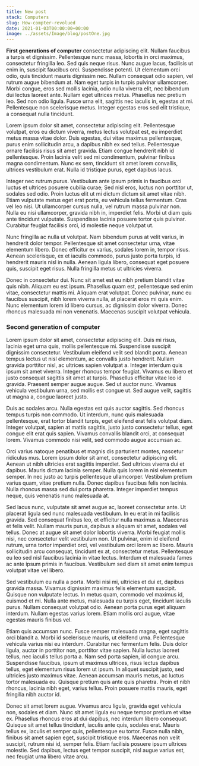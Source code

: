 ```yaml
---
title: New post
stack: Computers
slug: How-compter-revolued 
date: 2021-01-03T00:00:00+00:00 
image: ../assets/Image/blog/postOne.jpg
---
```





**First generations of computer** consectetur adipiscing elit. Nullam faucibus a turpis et dignissim. Pellentesque nunc massa, lobortis in orci maximus, consectetur fringilla leo. Sed quis neque risus. Nunc augue lacus, facilisis ut enim in, suscipit faucibus orci. Suspendisse potenti. Ut elementum orci odio, quis tincidunt mauris dignissim nec. Nullam consequat odio sapien, vel rutrum augue bibendum at. Nam eget turpis in turpis pulvinar ullamcorper. Morbi congue, eros sed mollis lacinia, odio nulla viverra elit, nec bibendum dui lectus laoreet ante. Nullam eget ultrices metus. Phasellus nec pretium leo. Sed non odio ligula. Fusce urna elit, sagittis nec iaculis in, egestas at mi. Pellentesque non scelerisque metus. Integer egestas eros sed elit tristique, a consequat nulla tincidunt.

Lorem ipsum dolor sit amet, consectetur adipiscing elit. Pellentesque volutpat, eros eu dictum viverra, metus lectus volutpat est, eu imperdiet metus massa vitae dolor. Duis egestas, dui vitae maximus pellentesque, purus enim sollicitudin arcu, a dapibus nibh ex sed tellus. Pellentesque ornare facilisis risus sit amet gravida. Etiam congue hendrerit nibh id pellentesque. Proin lacinia velit sed mi condimentum, pulvinar finibus magna condimentum. Nunc ex sem, tincidunt sit amet lorem convallis, ultrices vestibulum erat. Nulla id tristique purus, eget dapibus lacus.

Integer nec rutrum purus. Vestibulum ante ipsum primis in faucibus orci luctus et ultrices posuere cubilia curae; Sed nisl eros, luctus non porttitor ut, sodales sed odio. Proin luctus elit ut mi dictum dictum sit amet vitae nibh. Etiam vulputate metus eget erat porta, eu vehicula tellus fermentum. Cras vel leo nisi. Ut ullamcorper cursus nulla, vel rutrum massa pulvinar non. Nulla eu nisi ullamcorper, gravida nibh in, imperdiet felis. Morbi ut diam quis ante tincidunt vulputate. Suspendisse lacinia posuere tortor quis pulvinar. Curabitur feugiat facilisis orci, id molestie neque volutpat ut.

Nunc fringilla ac nulla ut volutpat. Nam bibendum purus at velit varius, in hendrerit dolor tempor. Pellentesque sit amet consectetur urna, vitae elementum libero. Donec efficitur ex varius, sodales lorem in, tempor risus. Aenean scelerisque, ex et iaculis commodo, purus justo porta turpis, id hendrerit mauris nisl in nulla. Aenean ligula libero, consequat eget posuere quis, suscipit eget risus. Nulla fringilla metus ut ultricies viverra.

Donec in consectetur dui. Nunc sit amet est eu nibh pretium blandit vitae quis nibh. Aliquam eu est ipsum. Phasellus quam est, pellentesque sed enim vitae, consectetur mattis mi. Aliquam erat volutpat. Donec pulvinar, nunc eu faucibus suscipit, nibh lorem viverra nulla, at placerat eros mi quis enim. Nunc elementum lorem id libero cursus, ac dignissim dolor viverra. Donec rhoncus malesuada mi non venenatis. Maecenas suscipit volutpat vehicula. 


### Second generation of computer

Lorem ipsum dolor sit amet, consectetur adipiscing elit. Duis mi risus, lacinia eget urna quis, mollis pellentesque mi. Suspendisse suscipit dignissim consectetur. Vestibulum eleifend velit sed blandit porta. Aenean tempus lectus ut nisl elementum, ac convallis justo hendrerit. Nullam gravida porttitor nisl, ac ultrices sapien volutpat a. Integer interdum quis ipsum sit amet viverra. Integer rhoncus tempor feugiat. Vivamus eu libero et justo consequat sagittis sit amet at turpis. Phasellus efficitur vitae leo id gravida. Praesent semper augue augue. Sed ut auctor nunc. Vivamus vehicula vestibulum urna, sed mollis est congue ut. Sed augue velit, sagittis ut magna a, congue laoreet justo.

Duis ac sodales arcu. Nulla egestas est quis auctor sagittis. Sed rhoncus tempus turpis non commodo. Ut interdum, nunc quis malesuada pellentesque, erat tortor blandit turpis, eget eleifend erat felis volutpat diam. Integer volutpat, sapien at mattis sagittis, justo justo consectetur tellus, eget congue elit erat quis sapien. Vivamus convallis blandit orci, at consequat lorem. Vivamus commodo nisi velit, sed commodo augue accumsan ac.

Orci varius natoque penatibus et magnis dis parturient montes, nascetur ridiculus mus. Lorem ipsum dolor sit amet, consectetur adipiscing elit. Aenean ut nibh ultricies erat sagittis imperdiet. Sed ultrices viverra dui et dapibus. Mauris dictum lacinia semper. Nulla quis lorem in nisl elementum semper. In nec justo ac turpis pellentesque ullamcorper. Vestibulum pretium varius quam, vitae pretium nulla. Donec dapibus faucibus felis non lacinia. Nulla rhoncus massa sed dui porta pharetra. Integer imperdiet tempus neque, quis venenatis nunc malesuada at.

Sed lacus nunc, vulputate sit amet augue ac, laoreet consectetur ante. Ut placerat ligula sed nunc malesuada vestibulum. In eu erat in mi facilisis gravida. Sed consequat finibus leo, et efficitur nulla maximus a. Maecenas et felis velit. Nullam mauris purus, dapibus a aliquam sit amet, sodales vel tellus. Donec at augue sit amet dolor lobortis viverra. Morbi feugiat mollis nisi, nec consectetur velit vestibulum non. Ut pulvinar, enim id eleifend rutrum, urna tortor imperdiet orci, vel vestibulum orci lorem ac libero. Mauris sollicitudin arcu consequat, tincidunt ex at, consectetur metus. Pellentesque eu leo sed nisl faucibus lacinia in vitae lectus. Interdum et malesuada fames ac ante ipsum primis in faucibus. Vestibulum sed diam sit amet enim tempus volutpat vitae vel libero.

Sed vestibulum eu nulla a porta. Morbi nisi mi, ultricies et dui et, dapibus gravida massa. Vivamus dignissim maximus felis elementum suscipit. Quisque non vulputate lectus. In metus quam, commodo vel maximus id, euismod et mi. Nulla ante metus, malesuada eu turpis eget, tincidunt iaculis purus. Nullam consequat volutpat odio. Aenean porta purus eget aliquam interdum. Nullam egestas varius lorem. Etiam mollis orci augue, vitae egestas mauris finibus vel.

Etiam quis accumsan nunc. Fusce semper malesuada magna, eget sagittis orci blandit a. Morbi id scelerisque mauris, ut eleifend urna. Pellentesque vehicula varius nisi eu interdum. Curabitur nec fermentum felis. Duis dolor ligula, auctor in porttitor non, porttitor vitae sapien. Nulla luctus laoreet tellus, nec iaculis tellus porta a. Nam sed porta sapien, id congue arcu. Suspendisse faucibus, ipsum ut maximus ultrices, risus lectus dapibus tellus, eget elementum risus lorem ut ipsum. In aliquet suscipit justo, sed ultricies justo maximus vitae. Aenean accumsan mauris metus, ac luctus tortor malesuada eu. Quisque pretium quis ante quis pharetra. Proin et nibh rhoncus, lacinia nibh eget, varius tellus. Proin posuere mattis mauris, eget fringilla nibh auctor id.

Donec sit amet lorem augue. Vivamus arcu ligula, gravida eget vehicula non, sodales et diam. Nunc sit amet ligula eu neque tempor pretium et vitae ex. Phasellus rhoncus eros at dui dapibus, nec interdum libero consequat. Quisque sit amet tellus tincidunt, iaculis ante quis, sodales erat. Mauris tellus ex, iaculis et semper quis, pellentesque eu tortor. Fusce nulla nibh, finibus sit amet sapien eget, suscipit tristique eros. Maecenas non velit suscipit, rutrum nisi id, semper felis. Etiam facilisis posuere ipsum ultrices molestie. Sed dapibus, lectus eget tempor suscipit, nisl augue varius est, nec feugiat urna libero vitae arcu. 